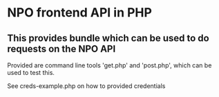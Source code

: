 NPO frontend API in PHP
========================

This provides bundle which can be used to do requests on the NPO API
---

Provided are command line tools 'get.php' and 'post.php', which can be
used to test this.

See creds-example.php on how to provided credentials
